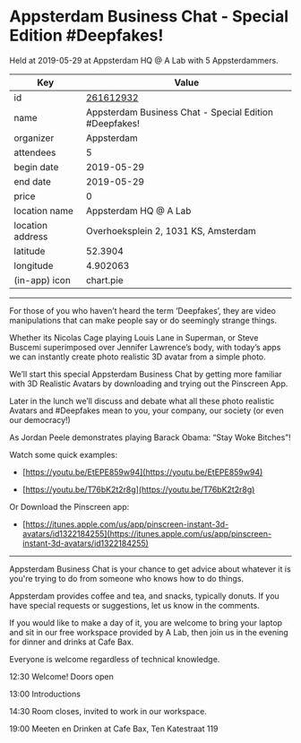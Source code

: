 # Appsterdam Business Chat - Special Edition #Deepfakes!
Held at 2019-05-29 at Appsterdam HQ @ A Lab with 5 Appsterdammers.
        
|Key|Value
|---|---|
|id|[261612932](https://www.meetup.com/appsterdam/events/261612932/)|
|name|Appsterdam Business Chat - Special Edition #Deepfakes!|
|organizer|Appsterdam|
|attendees|5|
|begin date|2019-05-29|
|end date|2019-05-29|
|price|0|
|location name|Appsterdam HQ @ A Lab|
|location address|Overhoeksplein 2, 1031 KS, Amsterdam|
|latitude|52.3904|
|longitude|4.902063|
|(in-app) icon|chart.pie|

---

For those of you who haven’t heard the term ‘Deepfakes’, they are video manipulations that can make people say or do seemingly strange things.

Whether its Nicolas Cage playing Louis Lane in Superman, or Steve Buscemi superimposed over Jennifer Lawrence’s body, with today’s apps we can instantly create photo realistic 3D avatar from a simple photo.

We’ll start this special Appsterdam Business Chat by getting more familiar with 3D Realistic Avatars by downloading and trying out the Pinscreen App.

Later in the lunch we’ll discuss and debate what all these photo realistic Avatars and #Deepfakes mean to you, your company, our society (or even our democracy!)

As Jordan Peele demonstrates playing Barack Obama: “Stay Woke Bitches”!

Watch some quick examples:

- [https://youtu.be/EtEPE859w94](https://youtu.be/EtEPE859w94)

- [https://youtu.be/T76bK2t2r8g](https://youtu.be/T76bK2t2r8g)

Or Download the Pinscreen app:

- [https://itunes.apple.com/us/app/pinscreen-instant-3d-avatars/id1322184255](https://itunes.apple.com/us/app/pinscreen-instant-3d-avatars/id1322184255)

------------

Appsterdam Business Chat is your chance to get advice about whatever it is you're trying to do from someone who knows how to do things.

Appsterdam provides coffee and tea, and snacks, typically donuts. If you have special requests or suggestions, let us know in the comments.

If you would like to make a day of it, you are welcome to bring your laptop and sit in our free workspace provided by A Lab, then join us in the evening for dinner and drinks at Cafe Bax.

Everyone is welcome regardless of technical knowledge.

12:30 Welcome! Doors open

13:00 Introductions

14:30 Room closes, invited to work in our workspace.

19:00 Meeten en Drinken at Cafe Bax, Ten Katestraat 119



